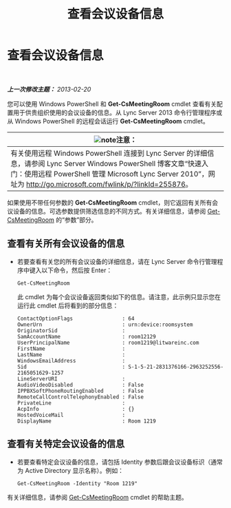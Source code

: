 ﻿---
title: 查看会议设备信息
TOCTitle: 查看会议设备信息
ms:assetid: 838bdbf8-8b68-4eb6-8fa3-45bfd5b0b1cd
ms:mtpsurl: https://technet.microsoft.com/zh-cn/library/JJ994043(v=OCS.15)
ms:contentKeyID: 52061062
ms.date: 05/19/2016
mtps_version: v=OCS.15
ms.translationtype: HT
---

# 查看会议设备信息

 

_**上一次修改主题：** 2013-02-20_

您可以使用 Windows PowerShell 和 **Get-CsMeetingRoom** cmdlet 查看有关配置用于供贵组织使用的会议设备的信息。从 Lync Server 2013 命令行管理程序或从 Windows PowerShell 的远程会话运行 **Get-CsMeetingRoom** cmdlet。

<table>
<thead>
<tr class="header">
<th><img src="images/Dn783119.note(OCS.15).gif" title="note" alt="note" />注意：</th>
</tr>
</thead>
<tbody>
<tr class="odd">
<td>有关使用远程 Windows PowerShell 连接到 Lync Server 的详细信息，请参阅 Lync Server Windows PowerShell 博客文章“快速入门：使用远程 PowerShell 管理 Microsoft Lync Server 2010”，网址为 <a href="http://go.microsoft.com/fwlink/p/?linkid=255876">http://go.microsoft.com/fwlink/p/?linkId=255876</a>。</td>
</tr>
</tbody>
</table>


如果使用不带任何参数的 **Get-CsMeetingRoom** cmdlet，则它返回有关所有会议设备的信息。可选参数提供筛选信息的不同方式。有关详细信息，请参阅 [Get-CsMeetingRoom](https://docs.microsoft.com/en-us/powershell/module/skype/Get-CsMeetingRoom) 的“参数”部分。


## 查看有关所有会议设备的信息

  - 若要查看有关您的所有会议设备的详细信息，请在 Lync Server 命令行管理程序中键入以下命令，然后按 Enter：
    
        Get-CsMeetingRoom
    
    此 cmdlet 为每个会议设备返回类似如下的信息。请注意，此示例只显示您在运行此 cmdlet 后将看到的部分信息：
    
        ContactOptionFlags                : 64
        OwnerUrn                          : urn:device:roomsystem
        OriginatorSid                     :
        SamAccountName                    : room12129
        UserPrincipalName                 : room1219@litwareinc.com
        FirstName                         : 
        LastName                          :
        WindowsEmailAddress               :
        Sid                               : S-1-5-21-2831376166-2963252556-2165051629-1257
        LineServerURI                     :
        AudioVideoDisabled                : False
        IPPBXSoftPhoneRoutingEnabled      : False
        RemoteCallControlTelephonyEnabled : False
        PrivateLine                       :
        AcpInfo                           : {}
        HostedVoiceMail                   :
        DisplayName                       : Room 1219

## 查看有关特定会议设备的信息

  - 若要查看特定会议设备的信息，请包括 Identity 参数后跟会议设备标识（通常为 Active Directory 显示名称）。例如：
    
        Get-CsMeetingRoom -Identity "Room 1219"

有关详细信息，请参阅 [Get-CsMeetingRoom](https://docs.microsoft.com/en-us/powershell/module/skype/Get-CsMeetingRoom) cmdlet 的帮助主题。

